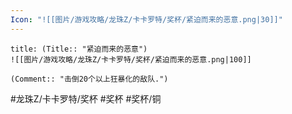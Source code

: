 ```yaml
---
Icon: "![[图片/游戏攻略/龙珠Z/卡卡罗特/奖杯/紧迫而来的恶意.png|30]]"
---
```

```ad-common-bronze-trophy
title: (Title:: "紧迫而来的恶意")
![[图片/游戏攻略/龙珠Z/卡卡罗特/奖杯/紧迫而来的恶意.png|100]]

(Comment:: "击倒20个以上狂暴化的敌队.")
```

#龙珠Z/卡卡罗特/奖杯 #奖杯 #奖杯/铜
